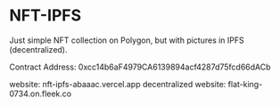 # NFT-IPFS
Just simple NFT collection on Polygon, but with pictures in IPFS (decentralized).

Contract Address: 0xcc14b6aF4979CA6139894acf4287d75fcd66dACb

website: nft-ipfs-abaaac.vercel.app
decentralized website: flat-king-0734.on.fleek.co
